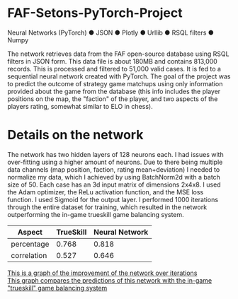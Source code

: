 # FAF-Setons-PyTorch-Project
Neural Networks (PyTorch) ● JSON ● Plotly ● Urllib ● RSQL filters ● Numpy


The network retrieves data from the FAF open-source database using RSQL filters in JSON form. This data file is about 180MB and contains 813,000 records. This is processed and filtered to 51,000 valid cases. It is fed to a sequential neural network created with PyTorch. The goal of the project was to predict the outcome of strategy game matchups using only information provided about the game from the database (this info includes the player positions on the map, the "faction" of the player, and two aspects of the players rating, somewhat similar to ELO in chess). 

# Details on the network
The network has two hidden layers of 128 neurons each. I had issues with over-fitting using a higher amount of neurons. Due to there being multiple data channels (map position, faction, rating mean+deviation) I needed to normalize my data, which I achieved by using BatchNorm2d with a batch size of 50. Each case has an 3d input matrix of dimensions 2x4x8. I used the Adam optimizer, the ReLu activation function, and the MSE loss function. I used Sigmoid for the output layer. I performed 1000 iterations through the entire dataset for training, which resulted in the network outperforming the in-game trueskill game balancing system. 

| Aspect      | TrueSkill | Neural Network |
| ----------- | --------- | -------------- |
| percentage  | 0.768     | 0.818          |
| correlation | 0.527     | 0.646          |


                          
[This is a graph of the improvement of the network over iterations](https://plot.ly/~bsse/31)  
[This graph compares the predictions of this network with the in-game "trueskill" game balancing system](https://plot.ly/~bsse/29)
